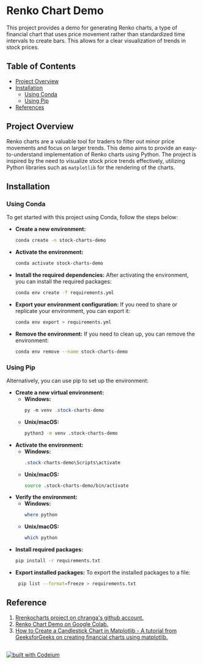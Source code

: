 # Renko Chart Demo
This project provides a demo for generating Renko charts, a type of financial chart that uses price movement rather than standardized time intervals to create bars. This allows for a clear visualization of trends in stock prices.

## Table of Contents
- [Project Overview](#project-overview)
- [Installation](#installation)
  - [Using Conda](#using-conda)
  - [Using Pip](#using-pip)
- [References](#reference)

## Project Overview
Renko charts are a valuable tool for traders to filter out minor price movements and focus on larger trends. This demo aims to provide an easy-to-understand implementation of Renko charts using Python. 
The project is inspired by the need to visualize stock price trends effectively, utilizing Python libraries such as `matplotlib` for the rendering of the charts.

## Installation

### Using Conda
To get started with this project using Conda, follow the steps below:

- **Create a new environment:**
   ```bash
   conda create -n stock-charts-demo
   ```
- **Activate the environment:**
   ```bash
   conda activate stock-charts-demo
   ```
- **Install the required dependencies:**
  After activating the environment, you can install the required packages:
  ```bash
  conda env create -f requirements.yml
  ```
- **Export your environment configuration:**
  If you need to share or replicate your environment, you can export it:
  ```bash
  conda env export > requirements.yml
   ```
- **Remove the environment:**
  If you need to clean up, you can remove the environment:
   ```bash
   conda env remove --name stock-charts-demo
   ```

### Using Pip
Alternatively, you can use pip to set up the environment:

- **Create a new virtual environment:**
  - **Windows:**
    ```powershell
    py -m venv .stock-charts-demo
    ```
  - **Unix/macOS:**
    ```bash
    python3 -m venv .stock-charts-demo
    ```
- **Activate the environment:**
  - **Windows:**
    ```powershell
    .stock-charts-demo\Scripts\activate
    ```
  - **Unix/macOS:**
    ```bash
    source .stock-charts-demo/bin/activate
    ```
- **Verify the environment:**
  - **Windows:**
    ```powershell
    where python
    ```
  - **Unix/macOS:**
    ```bash
    which python
    ```
- **Install required packages:**
  ```bash
  pip install -r requirements.txt
  ```
- **Export installed packages:**
  To export the installed packages to a file:
  ```bash
   pip list --format=freeze > requirements.txt
  ```

## Reference
1. [Rrenkocharts project on chranga's github account.](https://github.com/chranga/renkocharts)
2. [Renko Chart Demo on Google Colab.](https://colab.research.google.com/drive/1qHq4sjCf8zodROUDrtYFYeMiX6AvwDQQ?usp=sharing)
3. [How to Create a Candlestick Chart in Matplotlib - A tutorial from GeeksforGeeks on creating financial charts using matplotlib.](https://www.geeksforgeeks.org/how-to-create-a-candlestick-chart-in-matplotlib)

##
[![built with Codeium](https://codeium.com/badges/main)](https://codeium.com)
